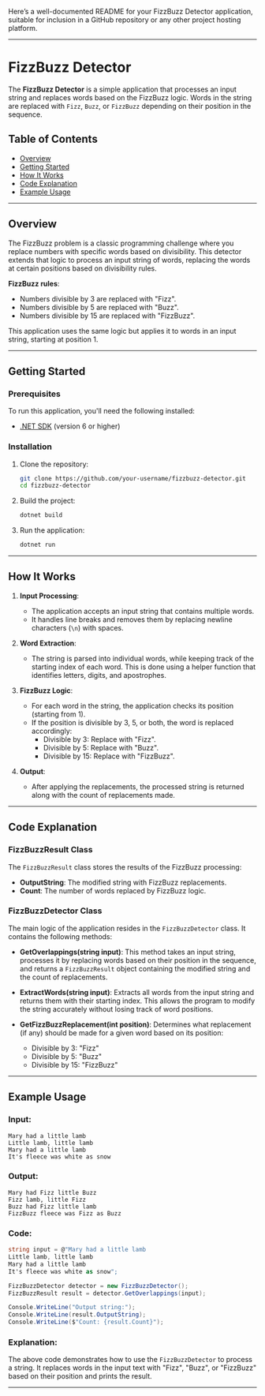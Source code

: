 Here’s a well-documented README for your FizzBuzz Detector application, suitable for inclusion in a GitHub repository or any other project hosting platform.

---

# FizzBuzz Detector

The **FizzBuzz Detector** is a simple application that processes an input string and replaces words based on the FizzBuzz logic. Words in the string are replaced with `Fizz`, `Buzz`, or `FizzBuzz` depending on their position in the sequence. 

## Table of Contents
- [Overview](#overview)
- [Getting Started](#getting-started)
- [How It Works](#how-it-works)
- [Code Explanation](#code-explanation)
- [Example Usage](#example-usage)

---

## Overview

The FizzBuzz problem is a classic programming challenge where you replace numbers with specific words based on divisibility. This detector extends that logic to process an input string of words, replacing the words at certain positions based on divisibility rules.

**FizzBuzz rules**:
- Numbers divisible by 3 are replaced with "Fizz".
- Numbers divisible by 5 are replaced with "Buzz".
- Numbers divisible by 15 are replaced with "FizzBuzz".

This application uses the same logic but applies it to words in an input string, starting at position 1.

---

## Getting Started

### Prerequisites

To run this application, you'll need the following installed:
- [.NET SDK](https://dotnet.microsoft.com/download) (version 6 or higher)

### Installation

1. Clone the repository:

   ```bash
   git clone https://github.com/your-username/fizzbuzz-detector.git
   cd fizzbuzz-detector
   ```

2. Build the project:

   ```bash
   dotnet build
   ```

3. Run the application:

   ```bash
   dotnet run
   ```

---

## How It Works

1. **Input Processing**:
   - The application accepts an input string that contains multiple words.
   - It handles line breaks and removes them by replacing newline characters (`\n`) with spaces.

2. **Word Extraction**:
   - The string is parsed into individual words, while keeping track of the starting index of each word. This is done using a helper function that identifies letters, digits, and apostrophes.

3. **FizzBuzz Logic**:
   - For each word in the string, the application checks its position (starting from 1).
   - If the position is divisible by 3, 5, or both, the word is replaced accordingly:
     - Divisible by 3: Replace with "Fizz".
     - Divisible by 5: Replace with "Buzz".
     - Divisible by 15: Replace with "FizzBuzz".

4. **Output**:
   - After applying the replacements, the processed string is returned along with the count of replacements made.

---

## Code Explanation

### FizzBuzzResult Class

The `FizzBuzzResult` class stores the results of the FizzBuzz processing:
- **OutputString**: The modified string with FizzBuzz replacements.
- **Count**: The number of words replaced by FizzBuzz logic.

### FizzBuzzDetector Class

The main logic of the application resides in the `FizzBuzzDetector` class. It contains the following methods:

- **GetOverlappings(string input)**: This method takes an input string, processes it by replacing words based on their position in the sequence, and returns a `FizzBuzzResult` object containing the modified string and the count of replacements.
  
- **ExtractWords(string input)**: Extracts all words from the input string and returns them with their starting index. This allows the program to modify the string accurately without losing track of word positions.
  
- **GetFizzBuzzReplacement(int position)**: Determines what replacement (if any) should be made for a given word based on its position:
  - Divisible by 3: "Fizz"
  - Divisible by 5: "Buzz"
  - Divisible by 15: "FizzBuzz"

---

## Example Usage

### Input:
```text
Mary had a little lamb
Little lamb, little lamb
Mary had a little lamb
It's fleece was white as snow
```

### Output:
```text
Mary had Fizz little Buzz
Fizz lamb, little Fizz
Buzz had Fizz little lamb
FizzBuzz fleece was Fizz as Buzz
```

### Code:
```csharp
string input = @"Mary had a little lamb
Little lamb, little lamb
Mary had a little lamb
It's fleece was white as snow";

FizzBuzzDetector detector = new FizzBuzzDetector();
FizzBuzzResult result = detector.GetOverlappings(input);

Console.WriteLine("Output string:");
Console.WriteLine(result.OutputString);
Console.WriteLine($"Count: {result.Count}");
```

### Explanation:
The above code demonstrates how to use the `FizzBuzzDetector` to process a string. It replaces words in the input text with "Fizz", "Buzz", or "FizzBuzz" based on their position and prints the result.

---



